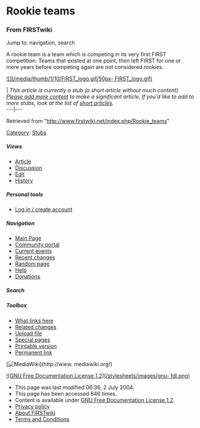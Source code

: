 # Rookie teams

### From FIRSTwiki

Jump to: navigation, search

A rookie team is a team which is competing in its very first FIRST
competition. Teams that existed at one point, then left FIRST for one or more
years before competing again are not considered rookies.

[![](/media/thumb/1/10/FIRST_logo.gif/50px-
FIRST_logo.gif)](/index.php/Image:FIRST_logo.gif "" )

|  _This article is currently a stub (a short article without much content).
[Please add more
content](http://www.firstwiki.net/index.php?title=Rookie_teams&action=edit
"http://www.firstwiki.net/index.php?title=Rookie_teams&action=edit" ) to make
a significant article. If you'd like to add to more stubs, look at the list of
[short articles](/index.php/Special:Shortpages "Special:Shortpages" )._  
---|---  
  
Retrieved from "<http://www.firstwiki.net/index.php/Rookie_teams>"

[Category](/index.php?title=Special:Categories&article=Rookie_teams
"Special:Categories" ): [Stubs](/index.php/Category:Stubs "Category:Stubs" )

##### Views

  * [Article](/index.php/Rookie_teams)
  * [Discussion](/index.php?title=Talk:Rookie_teams&action=edit)
  * [Edit](/index.php?title=Rookie_teams&action=edit)
  * [History](/index.php?title=Rookie_teams&action=history)

##### Personal tools

  * [Log in / create account](/index.php?title=Special:Userlogin&returnto=Rookie_teams)

[](/index.php/Main_Page "Main Page" )

##### Navigation

  * [Main Page](/index.php/Main_Page)
  * [Community portal](/index.php/FIRSTwiki:Community_portal)
  * [Current events](/index.php/Current_events)
  * [Recent changes](/index.php/Special:Recentchanges)
  * [Random page](/index.php/Special:Random)
  * [Help](/index.php/Help:Contents)
  * [Donations](/index.php/FIRSTwiki:Site_support)

##### Search



##### Toolbox

  * [What links here](/index.php/Special:Whatlinkshere/Rookie_teams)
  * [Related changes](/index.php/Special:Recentchangeslinked/Rookie_teams)
  * [Upload file](/index.php/Special:Upload)
  * [Special pages](/index.php/Special:Specialpages)
  * [Printable version](/index.php?title=Rookie_teams&printable=yes)
  * [Permanent link](/index.php?title=Rookie_teams&oldid=39703)

[![MediaWiki](/skins/common/images/poweredby_mediawiki_88x31.png)](http://www.
mediawiki.org/)

[![GNU Free Documentation License 1.2](/stylesheets/images/gnu-
fdl.png)](http://www.gnu.org/copyleft/fdl.html)

  * This page was last modified 06:36, 2 July 2004.
  * This page has been accessed 846 times.
  * Content is available under [GNU Free Documentation License 1.2](http://www.gnu.org/copyleft/fdl.html "http://www.gnu.org/copyleft/fdl.html" ).
  * [Privacy policy](/index.php/FIRSTwiki:Privacy_policy "FIRSTwiki:Privacy policy" )
  * [About FIRSTwiki](/index.php/FIRSTwiki:About "FIRSTwiki:About" )
  * [Terms and Conditions](/index.php/FIRSTwiki:Terms_and_conditions "FIRSTwiki:Terms and conditions" )

